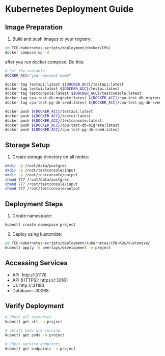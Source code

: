 # Kubernetes Deployment Guide

## Image Preparation
1. Build and push images to your registry:
```bash
cd TCE-Kubernetes-scripts/deployment/docker/CPU/
docker compose up -d
```
after you run docker compose: Do this:

```bash
# Set the variable
DOCKER_ACC="your-account-name"

docker tag testapi:latest ${DOCKER_ACC}/testapi:latest
docker tag testui:latest ${DOCKER_ACC}/testui:latest
docker tag testconsole:latest ${DOCKER_ACC}/testconsole:latest
docker tag cpu-test-db-migrate:latest ${DOCKER_ACC}/cpu-test-db-migrate:latest
docker tag cpu-test-pg-db-seed:latest ${DOCKER_ACC}/cpu-test-pg-db-seed:latest

docker push ${DOCKER_ACC}/testapi:latest
docker push ${DOCKER_ACC}/testui:latest
docker push ${DOCKER_ACC}/testconsole:latest
docker push ${DOCKER_ACC}/cpu-test-db-migrate:latest
docker push ${DOCKER_ACC}/cpu-test-pg-db-seed:latest
```

## Storage Setup
1. Create storage directory on all nodes:
```bash
mkdir -p /root/data/postgres
mkdir -p /root/testconsole/input
mkdir -p /root/testconsole/output
chmod 777 /root/data/postgres
chmod 777 /root/testconsole/input
chmod 777 /root/testconsole/output
```

## Deployment Steps
1. Create namespace:
```bash
kubectl create namespace project
```

2. Deploy using kustomize:

```bash
cd TCE-Kubernetes-scripts/deployment/kubernetes/CPU-K8s/kustomize/
kubectl apply -k overlays/development -n project
```

## Accessing Services
- API: http://<node-ip>:31178
- API (HTTPS): https://<node-ip>:30161
- UI: http://<node-ip>:31193
- Database: <node-ip>:30268

## Verify Deployment
```bash
# Check all resources
kubectl get all -n project

# Verify pods are running
kubectl get pods -n project

# Check service endpoints
kubectl get endpoints -n project
```
